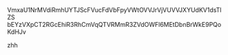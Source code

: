 VmxaU1NrMVdiRmhUYTJScFVucFdVbFpyVWtOVVJrVjVUVVJXYUdKV1dsTlZS
bEYzVXpCT2RGcEhiR3RhCmVqQTVRMmR3ZVdOWFl6MEtDbnBrWkE9PQoKdHJv

zhh